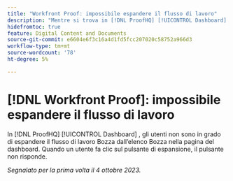 ```yaml
---
title: "Workfront Proof: impossibile espandere il flusso di lavoro"
description: "Mentre si trova in [!DNL ProofHQ] [!UICONTROL Dashboard] , gli utenti non sono in grado di espandere il flusso di lavoro Bozza dall’elenco Bozza nella pagina del dashboard. Quando un utente fa clic sul pulsante di espansione, il pulsante non risponde."
hidefromtoc: true
feature: Digital Content and Documents
source-git-commit: e6604e6f3c16a4d1fd5fcc207020c58752a966d3
workflow-type: tm+mt
source-wordcount: '78'
ht-degree: 5%

---
```



# [!DNL Workfront Proof]: impossibile espandere il flusso di lavoro

<!--Won't fix, live until Proof deprecated-->

In [!DNL ProofHQ] [!UICONTROL Dashboard] , gli utenti non sono in grado di espandere il flusso di lavoro Bozza dall’elenco Bozza nella pagina del dashboard. Quando un utente fa clic sul pulsante di espansione, il pulsante non risponde.

_Segnalato per la prima volta il 4 ottobre 2023._
